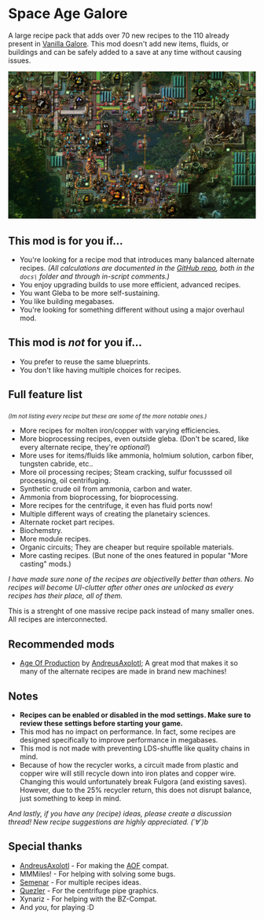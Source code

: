 # Space Age Galore

A large recipe pack that adds over 70 new recipes to the 110 already present in [Vanilla Galore](https://mods.factorio.com/mod/vanilla_galore_continued). This mod doesn't add new items, fluids, or buildings and can be safely added to a save at any time without causing issues.

![gleba](https://github.com/JTnadrooi/Project-Galore/blob/main/media/gleba_galore.png?raw=true)

## This mod is for you if...

-   You're looking for a recipe mod that introduces many balanced alternate recipes. _(All calculations are documented in the [GitHub repo](https://github.com/JTnadrooi/Project-Galore), both in the `docs\` folder and through in-script comments.)_
-   You enjoy upgrading builds to use more efficient, advanced recipes.
-   You want Gleba to be more self-sustaining.
-   You like building megabases.
-   You're looking for something different without using a major overhaul mod.

## This mod is _not_ for you if...

-   You prefer to reuse the same blueprints.
-   You don't like having multiple choices for recipes.

## Full feature list

<sub>_(Im not listing every recipe but these are some of the more notable ones.)_</sub>

-   More recipes for molten iron/copper with varying efficiencies.
-   More bioprocessing recipes, even outside gleba. (Don't be scared, like every alternate recipe, they're _optional!_)
-   More uses for items/fluids like ammonia, holmium solution, carbon fiber, tungsten cabride, etc..
-   More oil processing recipes; Steam cracking, sulfur focusssed oil processing, oil centrifuging.
-   Synthetic crude oil from ammonia, carbon and water.
-   Ammonia from bioprocessing, for bioprocessing.
-   More recipes for the centrifuge, it even has fluid ports now!
-   Multiple different ways of creating the planetairy sciences.
-   Alternate rocket part recipes.
-   Biochemstry.
-   More module recipes.
-   Organic circuits; They are cheaper but require spoilable materials.
-   More casting recipes. (But none of the ones featured in popular "More casting" mods.)

_I have made sure none of the recipes are objectivelly better than others. No recipes will become UI-clutter after other ones are unlocked as every recipes has their place, all of them._

This is a strenght of one massive recipe pack instead of many smaller ones. All recipes are interconnected.

## Recommended mods

-   [Age Of Production](https://mods.factorio.com/mod/Age-of-Production) by [AndreusAxolotl](https://mods.factorio.com/user/AndreusAxolotl); A great mod that makes it so many of the alternate recipes are made in brand new machines!

## Notes

-   **Recipes can be enabled or disabled in the mod settings. Make sure to review these settings before starting your game.**
-   This mod has no impact on performance. In fact, some recipes are designed specifically to improve performance in megabases.
-   This mod is not made with preventing LDS-shuffle like quality chains in mind.
-   Because of how the recycler works, a circuit made from plastic and copper wire will still recycle down into iron plates and copper wire. Changing this would unfortunately break Fulgora (and existing saves). However, due to the 25% recycler return, this does not disrupt balance, just something to keep in mind.

_And lastly, if you have any (recipe) ideas, please create a discussion thread! New recipe suggestions are highly appreciated. (´∀`)b_

## Special thanks

-   [AndreusAxolotl](https://mods.factorio.com/user/AndreusAxolotl) - For making the [AOF](https://mods.factorio.com/mod/Age-of-Production) compat.
-   MMMiles! - For helping with solving some bugs.
-   [Semenar](https://mods.factorio.com/user/Semenar) - For multiple recipes ideas.
-   [Quezler](https://mods.factorio.com/user/Quezler) - For the centrifuge pipe graphics.
-   Xynariz - For helping with the BZ-Compat.
-   And _you_, for playing :D
